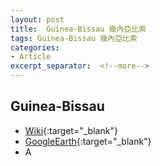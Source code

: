 ```yaml
---
layout: post
title:  Guinea-Bissau 幾內亞比索
tags: Guinea-Bissau 幾內亞比索 
categories:
- Article
excerpt_separator:  <!--more-->
---
```

## Guinea-Bissau 
- [Wiki](https://zh.wikipedia.org/w/index.php?search=Guinea-Bissau "Wiki"){:target="_blank"} 
- [GoogleEarth](https://earth.google.com/web/search/Guinea-Bissau "GoogleEarth"){:target="_blank"} 
- A 

